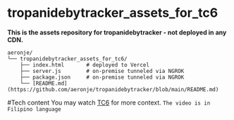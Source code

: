 # tropanidebytracker_assets_for_tc6
**This is the assets repository for tropanidebytracker - not deployed in any CDN.**

```
aeronje/
└── tropanidebytracker_assets_for_tc6/
    ├── index.html       # deployed to Vercel
    ├── server.js        # on-premise tunneled via NGROK
    ├── package.json     # on-premise tunneled via NGROK
    └── [README.md](https://github.com/aeronje/tropanidebytracker/blob/main/README.md)
```
#Tech content
You may watch [TC6](https://web.facebook.com/share/v/1F4CDaVxnk/) for more context. ```The video is in Filipino language```




